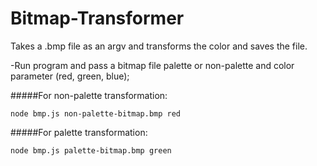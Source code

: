 # Bitmap-Transformer
Takes a .bmp file as an argv and transforms the color and saves the file.

-Run program and pass a bitmap file palette or non-palette and color parameter (red, green, blue);

#####For non-palette transformation:
```
node bmp.js non-palette-bitmap.bmp red

```

#####For palette transformation:
```
node bmp.js palette-bitmap.bmp green

```
